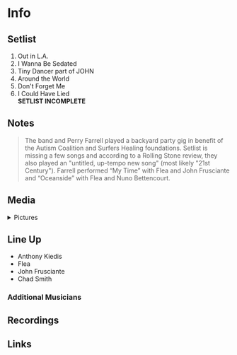 # Info

## Setlist

1. Out in L.A.
2. I Wanna Be Sedated
3. Tiny Dancer part of JOHN
4. Around the World
5. Don't Forget Me
6. I Could Have Lied
<br>**SETLIST INCOMPLETE**

## Notes

> The band and Perry Farrell played a backyard party gig in benefit of the Autism Coalition and Surfers Healing foundations. Setlist is missing a few songs and according to a Rolling Stone review, they also played an "untitled, up-tempo new song" (most likely "21st Century").
Farrell performed “My Time” with Flea and John Frusciante and “Oceanside” with Flea and Nuno Bettencourt.

## Media 

<details>
  <summary>Pictures</summary>
  <!--<img alt="Setlist" title="Setlist" src="_.jpg" height="200" />-->
</details>

## Line Up

* Anthony Kiedis
* Flea
* John Frusciante
* Chad Smith

### Additional Musicians

## Recordings

## Links
